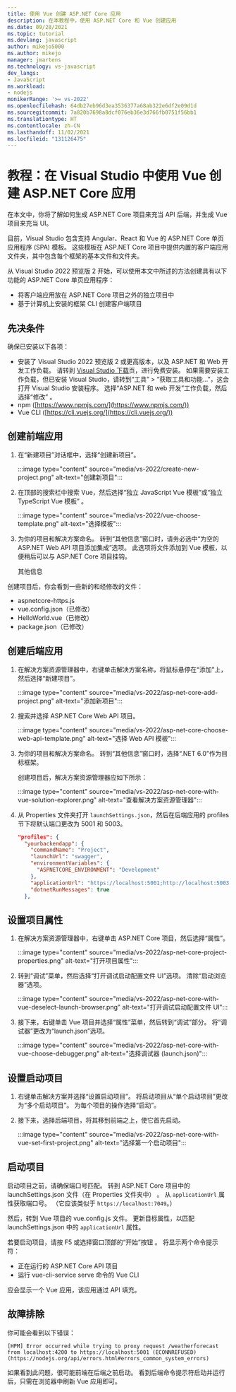 ```yaml
---
title: 使用 Vue 创建 ASP.NET Core 应用
description: 在本教程中，使用 ASP.NET Core 和 Vue 创建应用
ms.date: 09/28/2021
ms.topic: tutorial
ms.devlang: javascript
author: mikejo5000
ms.author: mikejo
manager: jmartens
ms.technology: vs-javascript
dev_langs:
- JavaScript
ms.workload:
- nodejs
monikerRange: '>= vs-2022'
ms.openlocfilehash: 64db27eb96d3ea3536377a68ab322e6df2e09d1d
ms.sourcegitcommit: 7a820b7698a8dcf076eb36e3d766fb0751f56bb1
ms.translationtype: HT
ms.contentlocale: zh-CN
ms.lasthandoff: 11/02/2021
ms.locfileid: "131126475"
---
```

# <a name="tutorial-create-an-aspnet-core-app-with-vue-in-visual-studio"></a>教程：在 Visual Studio 中使用 Vue 创建 ASP.NET Core 应用

在本文中，你将了解如何生成 ASP.NET Core 项目来充当 API 后端，并生成 Vue 项目来充当 UI。

目前，Visual Studio 包含支持 Angular、React 和 Vue 的 ASP.NET Core 单页应用程序 (SPA) 模板。 这些模板在 ASP.NET Core 项目中提供内置的客户端应用文件夹，其中包含每个框架的基本文件和文件夹。

从 Visual Studio 2022 预览版 2 开始，可以使用本文中所述的方法创建具有以下功能的 ASP.NET Core 单页应用程序：

- 将客户端应用放在 ASP.NET Core 项目之外的独立项目中
- 基于计算机上安装的框架 CLI 创建客户端项目

## <a name="prerequisites"></a>先决条件

确保已安装以下各项：

- 安装了 Visual Studio 2022 预览版 2 或更高版本，以及 ASP.NET 和 Web 开发工作负载。 请转到 [Visual Studio 下载](https://visualstudio.microsoft.com/downloads/)页，进行免费安装。
  如果需要安装工作负载，但已安装 Visual Studio，请转到“工具” > “获取工具和功能...”，这会打开 Visual Studio 安装程序。 选择“ASP.NET 和 web 开发”工作负载，然后选择“修改” 。
- npm ([https://www.npmjs.com/](https://www.npmjs.com/)) 
- Vue CLI ([https://cli.vuejs.org/](https://cli.vuejs.org/))  

## <a name="create-the-frontend-app"></a>创建前端应用

1. 在“新建项目”对话框中，选择“创建新项目”。 

   :::image type="content" source="media/vs-2022/create-new-project.png" alt-text="创建新项目":::

1. 在顶部的搜索栏中搜索 Vue，然后选择“独立 JavaScript Vue 模板”或“独立 TypeScript Vue 模板” 。

   :::image type="content" source="media/vs-2022/vue-choose-template.png" alt-text="选择模板":::

1. 为你的项目和解决方案命名。 转到“其他信息”窗口时，请务必选中“为空的 ASP.NET Web API 项目添加集成”选项。  此选项将文件添加到 Vue 模板，以便稍后可以与 ASP.NET Core 项目挂钩。

   其他信息

创建项目后，你会看到一些新的和经修改的文件：

- aspnetcore-https.js
- vue.config.json（已修改）
- HelloWorld.vue（已修改）
- package.json（已修改）

## <a name="create-the-backend-app"></a>创建后端应用

1. 在解决方案资源管理器中，右键单击解决方案名称，将鼠标悬停在“添加”上，然后选择“新建项目”。  

   :::image type="content" source="media/vs-2022/asp-net-core-add-project.png" alt-text="添加新项目":::

1. 搜索并选择 ASP.NET Core Web API 项目。
 
   :::image type="content" source="media/vs-2022/asp-net-core-choose-web-api-template.png" alt-text="选择 Web API 模板":::

1. 为你的项目和解决方案命名。 转到“其他信息”窗口时，选择“.NET 6.0”作为目标框架。 

   创建项目后，解决方案资源管理器应如下所示：

   :::image type="content" source="media/vs-2022/asp-net-core-with-vue-solution-explorer.png" alt-text="查看解决方案资源管理器":::

1. 从 Properties 文件夹打开 `launchSettings.json`，然后在后端应用的 profiles 节下将默认端口更改为 5001 和 5003。

   ```json
   "profiles": {
     "yourbackendapp": {
       "commandName": "Project",
       "launchUrl": "swagger",
       "environmentVariables": {
         "ASPNETCORE_ENVIRONMENT": "Development"
       },
       "applicationUrl": "https://localhost:5001;http://localhost:5003",
       "dotnetRunMessages": true
     },
   ```

## <a name="set-the-project-properties"></a>设置项目属性

1. 在解决方案资源管理器中，右键单击 ASP.NET Core 项目，然后选择“属性”。

   :::image type="content" source="media/vs-2022/asp-net-core-project-properties.png" alt-text="打开项目属性"::: 
 
1. 转到“调试”菜单，然后选择“打开调试启动配置文件 UI”选项。 清除“启动浏览器”选项。

   :::image type="content" source="media/vs-2022/asp-net-core-with-vue-deselect-launch-browser.png" alt-text="打开调试启动配置文件 UI"::: 

1. 接下来，右键单击 Vue 项目并选择“属性”菜单，然后转到“调试”部分。  将“调试器”更改为“launch.json”选项。
 
   :::image type="content" source="media/vs-2022/asp-net-core-with-vue-choose-debugger.png" alt-text="选择调试器 (launch.json)":::

## <a name="set-the-startup-project"></a>设置启动项目

1. 右键单击解决方案并选择“设置启动项目”。 将启动项目从“单个启动项目”更改为“多个启动项目”。 为每个项目的操作选择“启动”。
  
1. 接下来，选择后端项目，将其移到前端之上，使它首先启动。

   :::image type="content" source="media/vs-2022/asp-net-core-with-vue-set-first-project.png" alt-text="选择第一个启动项目":::

## <a name="start-the-project"></a>启动项目

启动项目之前，请确保端口号匹配。 转到 ASP.NET Core 项目中的 launchSettings.json 文件（在 Properties 文件夹中） 。 从 `applicationUrl` 属性获取端口号。 （它应该类似于 `https://localhost:7049`。）

然后，转到 Vue 项目的 vue.config.js 文件。 更新目标属性，以匹配 launchSettings.json 中的 `applicationUrl` 属性。

若要启动项目，请按 F5 或选择窗口顶部的“开始”按钮 。 将显示两个命令提示符：

- 正在运行的 ASP.NET Core API 项目
- 运行 vue-cli-service serve 命令的 Vue CLI

应会显示一个 Vue 应用，该应用通过 API 填充。

## <a name="troubleshooting"></a>故障排除

你可能会看到以下错误：

```
[HPM] Error occurred while trying to proxy request /weatherforecast from localhost:4200 to https://localhost:5001 (ECONNREFUSED) (https://nodejs.org/api/errors.html#errors_common_system_errors)
```

如果看到此问题，很可能前端在后端之前启动。 看到后端命令提示符启动并运行后，只需在浏览器中刷新 Vue 应用即可。
